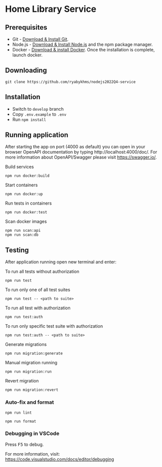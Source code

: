 # Home Library Service

## Prerequisites

- Git - [Download & Install Git](https://git-scm.com/downloads).
- Node.js - [Download & Install Node.js](https://nodejs.org/en/download/) and the npm package manager.
- Docker - [Download & install Docker](https://www.docker.com/). Once the installation is complete, launch docker.

## Downloading

```
git clone https://github.com/ryabykhms/nodejs2022Q4-service
```

## Installation

- Switch to `develop` branch
- Copy `.env.example` to `.env`
- Run `npm install`

## Running application

After starting the app on port (4000 as default) you can open
in your browser OpenAPI documentation by typing http://localhost:4000/doc/.
For more information about OpenAPI/Swagger please visit https://swagger.io/.

Build services

```
npm run docker:build
```

Start containers

```
npm run docker:up
```

Run tests in containers

```
npm run docker:test
```

Scan docker images

```
npm run scan:api
npm run scan:db
```

## Testing

After application running open new terminal and enter:

To run all tests without authorization

```
npm run test
```

To run only one of all test suites

```
npm run test -- <path to suite>
```

To run all test with authorization

```
npm run test:auth
```

To run only specific test suite with authorization

```
npm run test:auth -- <path to suite>
```

Generate migrations

```
npm run migration:generate
```

Manual migration running

```
npm run migration:run
```

Revert migration

```
npm run migration:revert
```

### Auto-fix and format

```
npm run lint
```

```
npm run format
```

### Debugging in VSCode

Press <kbd>F5</kbd> to debug.

For more information, visit: https://code.visualstudio.com/docs/editor/debugging
